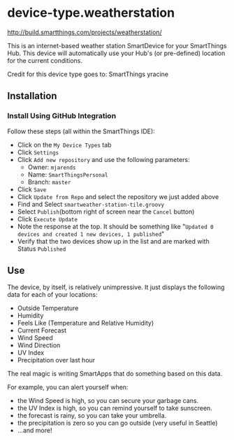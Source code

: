 device-type.weatherstation
==========================

http://build.smartthings.com/projects/weatherstation/

This is an internet-based weather station SmartDevice for your SmartThings Hub.  This device will
automatically use your Hub's (or pre-defined) location for the current conditions.

Credit for this device type goes to:
SmartThings
yracine

## Installation

### Install Using GitHub Integration
Follow these steps (all within the SmartThings IDE):
- Click on the `My Device Types` tab
- Click `Settings`
- Click `Add new repository` and use the following parameters:
  - Owner: `mjarends`
  - Name: `SmartThingsPersonal`
  - Branch: `master`
- Click `Save`
- Click `Update from Repo` and select the repository we just added above
- Find and Select `smartweather-station-tile.groovy`
- Select `Publish`(bottom right of screen near the `Cancel` button)
- Click `Execute Update`
- Note the response at the top. It should be something like "`Updated 0 devices and created 1 new devices, 1 published`"
- Verify that the two devices show up in the list and are marked with Status `Published`

## Use

The device, by itself, is relatively unimpressive. It just displays the following data
for each of your locations:

 * Outside Temperature
 * Humidity
 * Feels Like (Temperature and Relative Humidity)
 * Current Forecast
 * Wind Speed
 * Wind Direction
 * UV Index
 * Precipitation over last hour

The real magic is writing SmartApps that do something based on this data.

For example, you can alert yourself when:

 * the Wind Speed is high, so you can secure your garbage cans.
 * the UV Index is high, so you can remind yourself to take sunscreen.
 * the forecast is rainy, so you can take your umbrella.
 * the precipitation is zero so you can go outside (very useful in Seattle)
 * ...and more!
